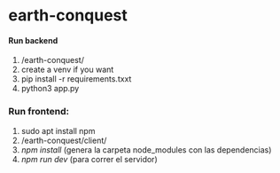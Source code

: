 # earth-conquest


#### **Run backend**
1. /earth-conquest/
2. create a venv if you want
3. pip install -r requirements.txxt
4. python3 app.py

### **Run frontend:**
1. sudo apt install npm
2. /earth-conquest/client/
3. *npm install* (genera la carpeta node_modules con las dependencias)
4. *npm run dev* (para correr el servidor)
